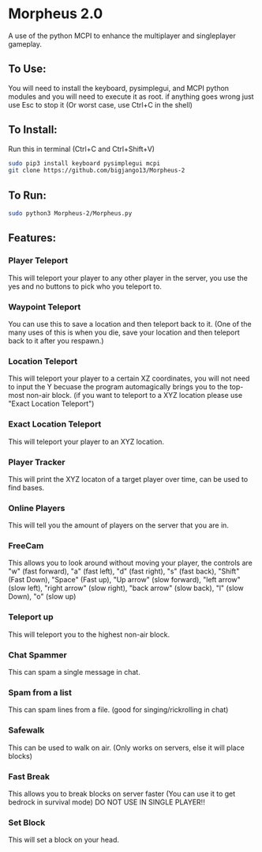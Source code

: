 # Morpheus 2.0
A use of the python MCPI to enhance the multiplayer and singleplayer gameplay.
## To Use:
You will need to install the keyboard, pysimplegui, and MCPI python modules and you will need to execute it as root. if anything goes wrong just use Esc to stop it (Or worst case, use Ctrl+C in the shell)
## To Install:
Run this in terminal (Ctrl+C and Ctrl+Shift+V) 
```bash
sudo pip3 install keyboard pysimplegui mcpi
git clone https://github.com/bigjango13/Morpheus-2
```
## To Run:
```bash
sudo python3 Morpheus-2/Morpheus.py
```
## Features:
### Player Teleport
This will teleport your player to any other player in the server, you use the yes and no buttons to pick who you teleport to.
### Waypoint Teleport
You can use this to save a location and then teleport back to it. (One of the many uses of this is when you die, save your location and then teleport back to it after you respawn.)
### Location Teleport
This will teleport your player to a certain XZ coordinates, you will not need to input the Y becuase the program automagically brings you to the top-most non-air block. (if you want to teleport to a XYZ location please use "Exact Location Teleport")
### Exact Location Teleport
This will teleport your player to an XYZ location.
### Player Tracker
This will print the XYZ locaton of a target player over time, can be used to find bases.
### Online Players
This will tell you the amount of players on the server that you are in.
### FreeCam
This allows you to look around without moving your player, the controls are "w" (fast forward), "a" (fast left), "d" (fast right), "s" (fast back), "Shift" (Fast Down), "Space" (Fast up), "Up arrow" (slow forward), "left arrow" (slow left), "right arrow" (slow right), "back arrow" (slow back), "l" (slow Down), "o" (slow up)
### Teleport up
This will teleport you to the highest non-air block.
### Chat Spammer
This can spam a single message in chat.
### Spam from a list
This can spam lines from a file. (good for singing/rickrolling in chat)
### Safewalk
This can be used to walk on air. (Only works on servers, else it will place blocks)
### Fast Break
This allows you to break blocks on server faster (You can use it to get bedrock in survival mode) DO NOT USE IN SINGLE PLAYER!!
### Set Block
This will set a block on your head.
